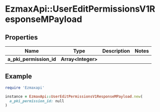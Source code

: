 # EzmaxApi::UserEditPermissionsV1ResponseMPayload

## Properties

| Name | Type | Description | Notes |
| ---- | ---- | ----------- | ----- |
| **a_pki_permission_id** | **Array&lt;Integer&gt;** |  |  |

## Example

```ruby
require 'Ezmaxapi'

instance = EzmaxApi::UserEditPermissionsV1ResponseMPayload.new(
  a_pki_permission_id: null
)
```

